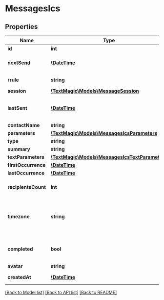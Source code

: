 # MessagesIcs

## Properties
Name | Type | Description | Notes
------------ | ------------- | ------------- | -------------
**id** | **int** | Schedule ID. | 
**nextSend** | [**\DateTime**](\DateTime.md) | Next send date in [ISO 8601](https://en.wikipedia.org/?title&#x3D;ISO_8601) format. | 
**rrule** | **string** | [iCal RRULE](http://www.kanzaki.com/docs/ical/rrule.html) string. | 
**session** | [**\TextMagic\Models\MessageSession**](MessageSession.md) |  | 
**lastSent** | [**\DateTime**](\DateTime.md) | Date and time when last message has been sent. | 
**contactName** | **string** |  | 
**parameters** | [**\TextMagic\Models\MessagesIcsParameters**](MessagesIcsParameters.md) |  | 
**type** | **string** |  | 
**summary** | **string** |  | 
**textParameters** | [**\TextMagic\Models\MessagesIcsTextParameters**](MessagesIcsTextParameters.md) |  | 
**firstOccurrence** | [**\DateTime**](\DateTime.md) |  | 
**lastOccurrence** | [**\DateTime**](\DateTime.md) |  | 
**recipientsCount** | **int** | Amount of actual recipients. | 
**timezone** | **string** | User-friendly timezone name (with spaces replaced by underscores). | 
**completed** | **bool** | Indicates that schedling has been completed. | 
**avatar** | **string** | TODO | 
**createdAt** | [**\DateTime**](\DateTime.md) | Scheduling creation time. | 

[[Back to Model list]](../README.md#documentation-for-models) [[Back to API list]](../README.md#documentation-for-api-endpoints) [[Back to README]](../README.md)


